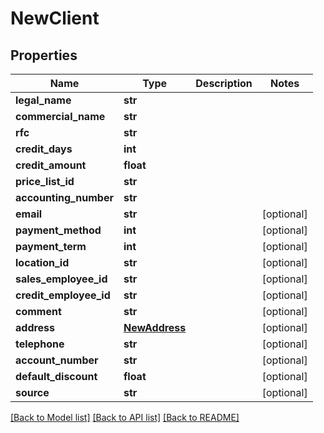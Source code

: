 # NewClient

## Properties
Name | Type | Description | Notes
------------ | ------------- | ------------- | -------------
**legal_name** | **str** |  | 
**commercial_name** | **str** |  | 
**rfc** | **str** |  | 
**credit_days** | **int** |  | 
**credit_amount** | **float** |  | 
**price_list_id** | **str** |  | 
**accounting_number** | **str** |  | 
**email** | **str** |  | [optional] 
**payment_method** | **int** |  | [optional] 
**payment_term** | **int** |  | [optional] 
**location_id** | **str** |  | [optional] 
**sales_employee_id** | **str** |  | [optional] 
**credit_employee_id** | **str** |  | [optional] 
**comment** | **str** |  | [optional] 
**address** | [**NewAddress**](NewAddress.md) |  | [optional] 
**telephone** | **str** |  | [optional] 
**account_number** | **str** |  | [optional] 
**default_discount** | **float** |  | [optional] 
**source** | **str** |  | [optional] 

[[Back to Model list]](../README.md#documentation-for-models) [[Back to API list]](../README.md#documentation-for-api-endpoints) [[Back to README]](../README.md)


